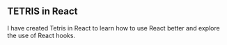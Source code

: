 ## TETRIS in React

I have created Tetris in React to learn how to use React better and explore the use of React hooks.

